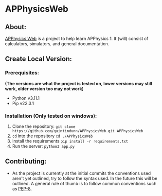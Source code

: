 # APPhysicsWeb

## About:
[APPhysics Web](https://github.com/quintindunn/APPhysicsWeb) is a project to help learn APPhysics 1. It (will) consist of calculators, simulators, and general documentation.

## Create Local Version:

### Prerequisites:
**(The versions are what the project is tested on, lower versions may still work, older version too may not work)**
* Python v3.11.1
* Pip v22.3.1 

### Installation (Only tested on windows):
1. Clone the repository: `git clone https://github.com/quintindunn/APPhysicsWeb.git APPhysicsWeb`
2. `cd` into the repository `cd ./APPhysicsWeb`
3. Install the requirements `pip install -r requirements.txt`
4. Run the server: `python3 app.py`

## Contributing:
* As the project is currently at the initial commits the conventions used aren't yet outlined, try to follow the syntax used. In the future this will be outlined. A general rule of thumb is to follow common conventions such as [PEP-8](https://peps.python.org/pep-0008/).